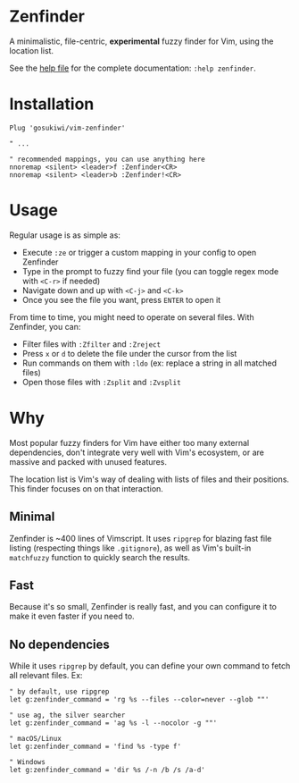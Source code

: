 # Zenfinder
A minimalistic, file-centric, **experimental** fuzzy finder for Vim, using the
location list.

See the [help file](doc/zenfinder.txt) for the complete documentation: `:help
zenfinder`.

# Installation

```vimscript
Plug 'gosukiwi/vim-zenfinder'

" ...

" recommended mappings, you can use anything here
nnoremap <silent> <leader>f :Zenfinder<CR>
nnoremap <silent> <leader>b :Zenfinder!<CR>
```

# Usage
Regular usage is as simple as:

* Execute `:ze` or trigger a custom mapping in your config to open Zenfinder
* Type in the prompt to fuzzy find your file (you can toggle regex mode with
  `<C-r>` if needed)
* Navigate down and up with `<C-j>` and `<C-k>`
* Once you see the file you want, press `ENTER` to open it

From time to time, you might need to operate on several files. With Zenfinder,
you can:

* Filter files with `:Zfilter` and `:Zreject`
* Press `x` or `d` to delete the file under the cursor from the list
* Run commands on them with `:ldo` (ex: replace a string in all matched files)
* Open those files with `:Zsplit` and `:Zvsplit`

# Why
Most popular fuzzy finders for Vim have either too many external dependencies,
don't integrate very well with Vim's ecosystem, or are massive and packed with
unused features.

The location list is Vim's way of dealing with lists of files and their
positions. This finder focuses on on that interaction.

## Minimal
Zenfinder is ~400 lines of Vimscript. It uses `ripgrep` for blazing fast file
listing (respecting things like `.gitignore`), as well as Vim's built-in
`matchfuzzy` function to quickly search the results.

## Fast
Because it's so small, Zenfinder is really fast, and you can configure it to
make it even faster if you need to.

## No dependencies
While it uses `ripgrep` by default, you can define your own command to fetch
all relevant files. Ex:

```
" by default, use ripgrep
let g:zenfinder_command = 'rg %s --files --color=never --glob ""'

" use ag, the silver searcher
let g:zenfinder_command = 'ag %s -l --nocolor -g ""'

" macOS/Linux
let g:zenfinder_command = 'find %s -type f'

" Windows
let g:zenfinder_command = 'dir %s /-n /b /s /a-d'
```
